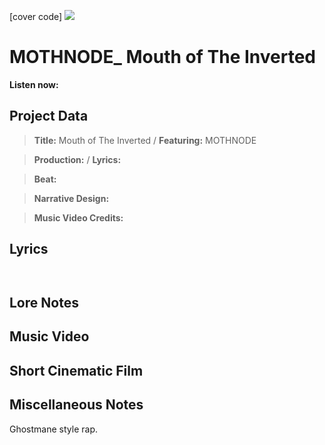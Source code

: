 [cover code] ![](57175019_319474918741616_8502199518755923887_n.jpg)

# MOTHNODE_ Mouth of The Inverted

**Listen now:** 

## Project Data



> **Title:** Mouth of The Inverted / **Featuring:** MOTHNODE

> **Production:**  / **Lyrics:** 

> **Beat:**

> **Narrative Design:**

> **Music Video Credits:**


## Lyrics

```


```

## Lore Notes

## Music Video

## Short Cinematic Film

## Miscellaneous Notes

Ghostmane style rap.
